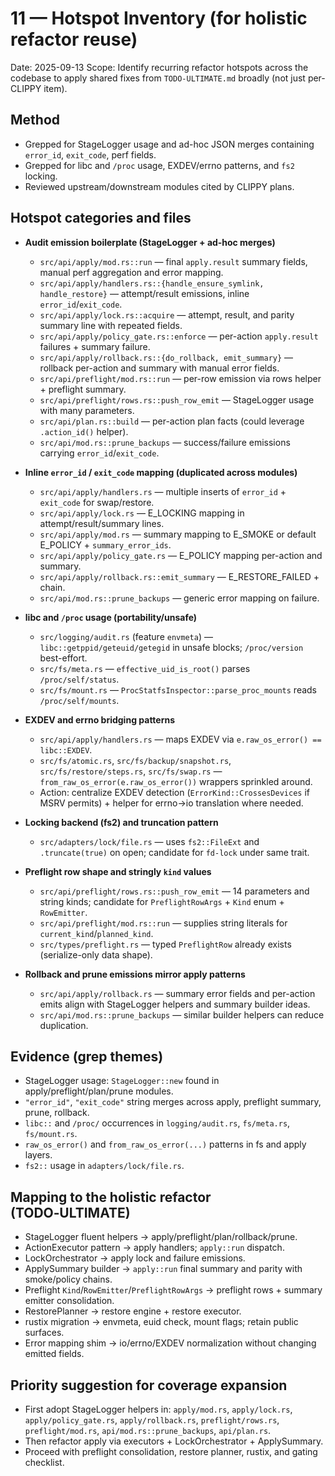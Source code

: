 # 11 — Hotspot Inventory (for holistic refactor reuse)

Date: 2025-09-13
Scope: Identify recurring refactor hotspots across the codebase to apply shared fixes from `TODO-ULTIMATE.md` broadly (not just per-CLIPPY item).

## Method

- Grepped for StageLogger usage and ad-hoc JSON merges containing `error_id`, `exit_code`, perf fields.
- Grepped for libc and `/proc` usage, EXDEV/errno patterns, and `fs2` locking.
- Reviewed upstream/downstream modules cited by CLIPPY plans.

## Hotspot categories and files

- __Audit emission boilerplate (StageLogger + ad‑hoc merges)__
  - `src/api/apply/mod.rs::run` — final `apply.result` summary fields, manual perf aggregation and error mapping.
  - `src/api/apply/handlers.rs::{handle_ensure_symlink, handle_restore}` — attempt/result emissions, inline `error_id`/`exit_code`.
  - `src/api/apply/lock.rs::acquire` — attempt, result, and parity summary line with repeated fields.
  - `src/api/apply/policy_gate.rs::enforce` — per-action `apply.result` failures + summary failure.
  - `src/api/apply/rollback.rs::{do_rollback, emit_summary}` — rollback per-action and summary with manual error fields.
  - `src/api/preflight/mod.rs::run` — per-row emission via rows helper + preflight summary.
  - `src/api/preflight/rows.rs::push_row_emit` — StageLogger usage with many parameters.
  - `src/api/plan.rs::build` — per-action plan facts (could leverage `.action_id()` helper).
  - `src/api/mod.rs::prune_backups` — success/failure emissions carrying `error_id`/`exit_code`.

- __Inline `error_id` / `exit_code` mapping (duplicated across modules)__
  - `src/api/apply/handlers.rs` — multiple inserts of `error_id` + `exit_code` for swap/restore.
  - `src/api/apply/lock.rs` — E_LOCKING mapping in attempt/result/summary lines.
  - `src/api/apply/mod.rs` — summary mapping to E_SMOKE or default E_POLICY + `summary_error_ids`.
  - `src/api/apply/policy_gate.rs` — E_POLICY mapping per-action and summary.
  - `src/api/apply/rollback.rs::emit_summary` — E_RESTORE_FAILED + chain.
  - `src/api/mod.rs::prune_backups` — generic error mapping on failure.

- __libc and `/proc` usage (portability/unsafe)__
  - `src/logging/audit.rs` (feature `envmeta`) — `libc::getppid/geteuid/getegid` in unsafe blocks; `/proc/version` best-effort.
  - `src/fs/meta.rs` — `effective_uid_is_root()` parses `/proc/self/status`.
  - `src/fs/mount.rs` — `ProcStatfsInspector::parse_proc_mounts` reads `/proc/self/mounts`.

- __EXDEV and errno bridging patterns__
  - `src/api/apply/handlers.rs` — maps EXDEV via `e.raw_os_error() == libc::EXDEV`.
  - `src/fs/atomic.rs`, `src/fs/backup/snapshot.rs`, `src/fs/restore/steps.rs`, `src/fs/swap.rs` — `from_raw_os_error(e.raw_os_error())` wrappers sprinkled around.
  - Action: centralize EXDEV detection (`ErrorKind::CrossesDevices` if MSRV permits) + helper for errno→io translation where needed.

- __Locking backend (fs2) and truncation pattern__
  - `src/adapters/lock/file.rs` — uses `fs2::FileExt` and `.truncate(true)` on open; candidate for `fd-lock` under same trait.

- __Preflight row shape and stringly `kind` values__
  - `src/api/preflight/rows.rs::push_row_emit` — 14 parameters and string kinds; candidate for `PreflightRowArgs` + `Kind` enum + `RowEmitter`.
  - `src/api/preflight/mod.rs::run` — supplies string literals for `current_kind`/`planned_kind`.
  - `src/types/preflight.rs` — typed `PreflightRow` already exists (serialize-only data shape).

- __Rollback and prune emissions mirror apply patterns__
  - `src/api/apply/rollback.rs` — summary error fields and per-action emits align with StageLogger helpers and summary builder ideas.
  - `src/api/mod.rs::prune_backups` — similar builder helpers can reduce duplication.

## Evidence (grep themes)

- StageLogger usage: `StageLogger::new` found in apply/preflight/plan/prune modules.
- `"error_id"`, `"exit_code"` string merges across apply, preflight summary, prune, rollback.
- `libc::` and `/proc/` occurrences in `logging/audit.rs`, `fs/meta.rs`, `fs/mount.rs`.
- `raw_os_error()` and `from_raw_os_error(...)` patterns in fs and apply layers.
- `fs2::` usage in `adapters/lock/file.rs`.

## Mapping to the holistic refactor (TODO‑ULTIMATE)

- StageLogger fluent helpers → apply/preflight/plan/rollback/prune.
- ActionExecutor pattern → apply handlers; `apply::run` dispatch.
- LockOrchestrator → apply lock and failure emissions.
- ApplySummary builder → `apply::run` final summary and parity with smoke/policy chains.
- Preflight `Kind`/`RowEmitter`/`PreflightRowArgs` → preflight rows + summary emitter consolidation.
- RestorePlanner → restore engine + restore executor.
- rustix migration → envmeta, euid check, mount flags; retain public surfaces.
- Error mapping shim → io/errno/EXDEV normalization without changing emitted fields.

## Priority suggestion for coverage expansion

- First adopt StageLogger helpers in: `apply/mod.rs`, `apply/lock.rs`, `apply/policy_gate.rs`, `apply/rollback.rs`, `preflight/rows.rs`, `preflight/mod.rs`, `api/mod.rs::prune_backups`, `api/plan.rs`.
- Then refactor apply via executors + LockOrchestrator + ApplySummary.
- Proceed with preflight consolidation, restore planner, rustix, and gating checklist.
